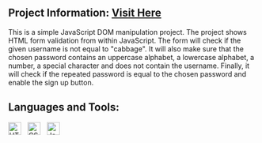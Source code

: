 ## Project Information: [Visit Here](https://basicwebjsprojects.netlify.app/10.%20form%20validation/)

This is a simple JavaScript DOM manipulation project. The project shows HTML form validation from within JavaScript. The form will check if the given username is not equal to "cabbage". It will also make sure that the chosen password contains an uppercase alphabet, a lowercase alphabet, a number, a special character and does not contain the username. Finally, it will check if the repeated password is equal to the chosen password and enable the sign up button.

## Languages and Tools:

<img align="left" alt="HTML5" width="26px" src="https://cdn.jsdelivr.net/gh/devicons/devicon/icons/html5/html5-original.svg" style="padding-right:10px;" />
<img align="left" alt="CSS3" width="26px" src="https://cdn.jsdelivr.net/gh/devicons/devicon/icons/css3/css3-original.svg" style="padding-right:10px;" />
<img align="left" alt="JavaScript" width="26px" src="https://cdn.jsdelivr.net/gh/devicons/devicon/icons/javascript/javascript-original.svg" style="padding-right:10px;" />
